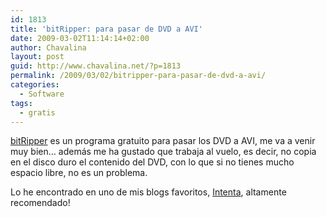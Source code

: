 ```yaml
---
id: 1813
title: 'bitRipper: para pasar de DVD a AVI'
date: 2009-03-02T11:14:14+02:00
author: Chavalina
layout: post
guid: http://www.chavalina.net/?p=1813
permalink: /2009/03/02/bitripper-para-pasar-de-dvd-a-avi/
categories:
  - Software
tags:
  - gratis
---
```

[bitRipper](http://bitripper.com/) es un programa gratuito para pasar los DVD a AVI, me va a venir muy bien… además me ha gustado que trabaja al vuelo, es decir, no copia en el disco duro el contenido del DVD, con lo que si no tienes mucho espacio libre, no es un problema.

Lo he encontrado en uno de mis blogs favoritos, [Intenta](http://www.webintenta.com/bitRipper-software-gratuito-para-pasar-de-dvd-a-avi.html), altamente recomendado!